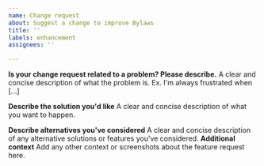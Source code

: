 ```yaml
---
name: Change request
about: Suggest a change to improve Bylaws
title: ''
labels: enhancement
assignees: ''

---
```


**Is your change request related to a problem? Please describe.**
A clear and concise description of what the problem is. Ex. I'm always frustrated when [...]

**Describe the solution you'd like**
A clear and concise description of what you want to happen.

**Describe alternatives you've considered**
A clear and concise description of any alternative solutions or features you've considered.
**Additional context**
Add any other context or screenshots about the feature request here.
